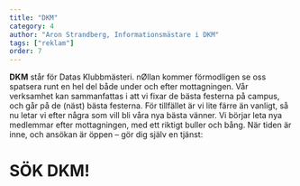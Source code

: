 ```yaml
---
title: "DKM"
category: 4
author: "Aron Strandberg, Informationsmästare i DKM"
tags: ["reklam"]
order: 7
---
```


**DKM** står för Datas Klubbmästeri. nØllan kommer förmodligen se oss spatsera runt en hel del både under och efter mottagningen. Vår verksamhet kan sammanfattas i att vi fixar de bästa festerna på campus, och går på de (näst) bästa festerna. För tillfället är vi lite färre än vanligt, så nu letar vi efter några som vill bli våra nya bästa vänner. Vi börjar leta nya medlemmar efter mottagningen, med ett riktigt buller och bång. När tiden är inne, och ansökan är öppen – gör dig själv en tjänst:

# SÖK DKM!
